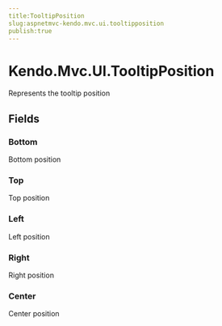 ```yaml
---
title:TooltipPosition
slug:aspnetmvc-kendo.mvc.ui.tooltipposition
publish:true
---
```


# Kendo.Mvc.UI.TooltipPosition
Represents the tooltip position

## Fields
### Bottom
Bottom position
### Top
Top position
### Left
Left position
### Right
Right position
### Center
Center position




 

